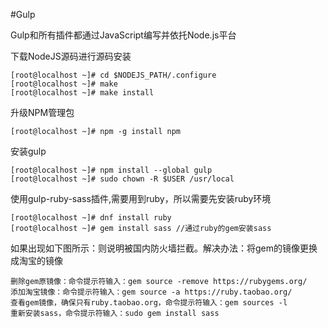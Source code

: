 #Gulp

Gulp和所有插件都通过JavaScript编写并依托Node.js平台

下载NodeJS源码进行源码安装

    [root@localhost ~]# cd $NODEJS_PATH/.configure
    [root@localhost ~]# make
    [root@localhost ~]# make install

升级NPM管理包

    [root@localhost ~]# npm -g install npm

安装gulp

    [root@localhost ~]# npm install --global gulp
    [root@localhost ~]# sudo chown -R $USER /usr/local


使用gulp-ruby-sass插件,需要用到ruby，所以需要先安装ruby环境

    [root@localhost ~]# dnf install ruby
    [root@localhost ~]# gem install sass //通过ruby的gem安装sass

如果出现如下图所示：则说明被国内防火墙拦截。解决办法：将gem的镜像更换成淘宝的镜像

    删除gem原镜像：命令提示符输入：gem source -remove https://rubygems.org/
    添加淘宝镜像：命令提示符输入：gem source -a https://ruby.taobao.org/
    查看gem镜像，确保只有ruby.taobao.org，命令提示符输入：gem sources -l
    重新安装sass，命令提示符输入：sudo gem install sass
